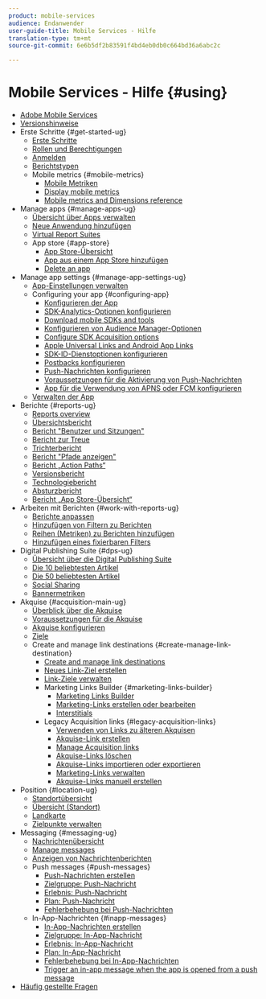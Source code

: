 ```yaml
---
product: mobile-services
audience: Endanwender
user-guide-title: Mobile Services - Hilfe
translation-type: tm+mt
source-git-commit: 6e6b5df2b83591f4bd4eb0db0c664bd36a6abc2c

---
```



# Mobile Services - Hilfe {#using}

+ [Adobe Mobile Services](home.md)
+ [Versionshinweise](whatsnew.md)
+ Erste Schritte {#get-started-ug}
   + [Erste Schritte](gs/gs.md)
   + [Rollen und Berechtigungen](gs/c-mob-roles-and-permissions.md)
   + [Anmelden](gs/gs-signin.md)
   + [Berichtstypen](gs/reports-types.md)
   + Mobile metrics {#mobile-metrics}
      + [Mobile Metriken](gs/metrics/metrics.md)
      + [Display mobile metrics](gs/metrics/overview.md)
      + [Mobile metrics and Dimensions reference](gs/metrics/metrics-reference.md)
+ Manage apps {#manage-apps-ug}
   + [Übersicht über Apps verwalten](manage-apps/manage-apps.md)
   + [Neue Anwendung hinzufügen](manage-apps/t-new-app.md)
   + [Virtual Report Suites](manage-apps/c-mob-vrs.md)
   + App store {#app-store}
      + [App Store-Übersicht](manage-apps/c-app-store/c-app-store.md)
      + [App aus einem App Store hinzufügen](manage-apps/c-app-store/t-app-store-app.md)
      + [Delete an app](manage-apps/t-delete-apps.md)
+ Manage app settings {#manage-app-settings-ug}
   + [App-Einstellungen verwalten](c-manage-app-settings/c-manage-app-settings.md)
   + Configuring your app {#configuring-app}
      + [Konfigurieren der App](c-manage-app-settings/c-mob-confg-app/c-mob-confg-app.md)
      + [SDK-Analytics-Optionen konfigurieren](c-manage-app-settings/c-mob-confg-app/t-config-analytics/t-config-analytics.md)
      + [Download mobile SDKs and tools](c-manage-app-settings/c-mob-confg-app/t-config-analytics/download-sdk.md)
      + [Konfigurieren von Audience Manager-Optionen](c-manage-app-settings/c-mob-confg-app/t-config-aam.md)
      + [Configure SDK Acquisition options](c-manage-app-settings/c-mob-confg-app/t-config-acquisition.md)
      + [Apple Universal Links and Android App Links](c-manage-app-settings/c-mob-confg-app/c-universal-app-links.md)
      + [SDK-ID-Dienstoptionen konfigurieren](c-manage-app-settings/c-mob-confg-app/t-config-visitor.md)
      + [Postbacks konfigurieren](c-manage-app-settings/c-mob-confg-app/signals.md)
      + [Push-Nachrichten konfigurieren](c-manage-app-settings/c-mob-confg-app/configure-push-messaging/configure-push-messaging.md)
      + [Voraussetzungen für die Aktivierung von Push-Nachrichten](c-manage-app-settings/c-mob-confg-app/configure-push-messaging/prerequisites-push-messaging.md)
      + [App für die Verwendung von APNS oder FCM konfigurieren](c-manage-app-settings/c-mob-confg-app/configure-push-messaging/configure-app-apns-gcm.md)
   + [Verwalten der App](c-manage-app-settings/c-mob-manage-app.md)
+ Berichte {#reports-ug}
   + [Reports overview](usage/usage.md)
   + [Übersichtsbericht](usage/usage-overview.md)
   + [Bericht "Benutzer und Sitzungen"](usage/users-sessions.md)
   + [Bericht zur Treue](usage/reports-retention.md)
   + [Trichterbericht](usage/reports-funnel.md)
   + [Bericht "Pfade anzeigen"](usage/reports-view-paths.md)
   + [Bericht „Action Paths“](usage/reports-action-paths.md)
   + [Versionsbericht](usage/c-reports-versions.md)
   + [Technologiebericht](usage/reports-technology.md)
   + [Absturzbericht](usage/c-crashes.md)
   + [Bericht „App Store-Übersicht“](usage/c-app-store-store-performance.md)
+ Arbeiten mit Berichten {#work-with-reports-ug}
   + [Berichte anpassen](usage/reports-customize/reports-customize.md)
   + [Hinzufügen von Filtern zu Berichten](usage/reports-customize/t-reports-customize.md)
   + [Reihen (Metriken) zu Berichten hinzufügen](usage/reports-customize/t-reports-series.md)
   + [Hinzufügen eines fixierbaren Filters](usage/reports-customize/t-sticky-filter.md)
+ Digital Publishing Suite {#dps-ug}
   + [Übersicht über die Digital Publishing Suite](dps/dps.md)
   + [Die 10 beliebtesten Artikel](dps/dps-top-ten-articles.md)
   + [Die 50 beliebtesten Artikel](dps/dps-top-50-articles.md)
   + [Social Sharing](dps/dps-social-sharing.md)
   + [Bannermetriken](dps/dps-banner-metrics.md)
+ Akquise {#acquisition-main-ug}
   + [Überblick über die Akquise](acquisition-main/acquisition-main.md)
   + [Voraussetzungen für die Akquise](acquisition-main/c-acquisition-prerequisites.md)
   + [Akquise konfigurieren](acquisition-main/t-enable-acquisition.md)
   + [Ziele](acquisition-main/c-create-destinations.md)
   + Create and manage link destinations {#create-manage-link-destination}
      + [Create and manage link destinations](acquisition-main/c-manage-link-destinations/c-manage-link-destinations.md)
      + [Neues Link-Ziel erstellen](acquisition-main/c-manage-link-destinations/t-create-new-app-deep-link-destination.md)
      + [Link-Ziele verwalten](acquisition-main/c-manage-link-destinations/t-archive-unarchive-link-destinations.md)
      + Marketing Links Builder {#marketing-links-builder}
         + [Marketing Links Builder](acquisition-main/c-marketing-links-builder/c-marketing-links-builder.md)
         + [Marketing-Links erstellen oder bearbeiten](acquisition-main/c-marketing-links-builder/t-create-edit-adobe-links/t-create-edit-adobe-links.md)
         + [Interstitials](acquisition-main/c-marketing-links-builder/t-create-edit-adobe-links/t-interstitials.md)
      + Legacy Acquisition links {#legacy-acquisition-links}
         + [Verwenden von Links zu älteren Akquisen](acquisition-main/c-marketing-links-builder/t-create-edit-adobe-links/c-use-legacy-acquisition-links/c-use-legacy-acquisition-links.md)
         + [Akquise-Link erstellen](acquisition-main/c-marketing-links-builder/t-create-edit-adobe-links/c-use-legacy-acquisition-links/t-acquisition-link.md)
         + [Manage Acquisition links](acquisition-main/c-marketing-links-builder/t-create-edit-adobe-links/c-use-legacy-acquisition-links/c-manage-acquisition-links/c-manage-acquisition-links.md)
         + [Akquise-Links löschen](acquisition-main/c-marketing-links-builder/t-create-edit-adobe-links/c-use-legacy-acquisition-links/c-manage-acquisition-links/t-acquisition-del.md)
         + [Akquise-Links importieren oder exportieren](acquisition-main/c-marketing-links-builder/t-create-edit-adobe-links/c-use-legacy-acquisition-links/c-manage-acquisition-links/t-acquisition-import.md)
         + [Marketing-Links verwalten](acquisition-main/c-marketing-links-builder/c-manage-adobe-links.md)
         + [Akquise-Links manuell erstellen](acquisition-main/c-marketing-links-builder/acquisition-link-manual.md)
+ Position {#location-ug}
   + [Standortübersicht](location/location-overview.md)
   + [Übersicht (Standort)](location/c-location-overview.md)
   + [Landkarte](location/c-map-points.md)
   + [Zielpunkte verwalten](location/t-manage-points.md)
+ Messaging {#messaging-ug}
   + [Nachrichtenübersicht](in-app-messaging/in-app-messaging.md)
   + [Manage messages](in-app-messaging/messages-manage/messages-manage.md)
   + [Anzeigen von Nachrichtenberichten](in-app-messaging/messages-manage/view-message-reports.md)
   + Push messages {#push-messages}
      + [Push-Nachrichten erstellen](in-app-messaging/t-create-push-message/t-create-push-message.md)
      + [Zielgruppe: Push-Nachricht](in-app-messaging/t-create-push-message/c-audience-push-message.md)
      + [Erlebnis: Push-Nachricht](in-app-messaging/t-create-push-message/c-experience-push-message.md)
      + [Plan: Push-Nachricht](in-app-messaging/t-create-push-message/c-schedule-push-message.md)
      + [Fehlerbehebung bei Push-Nachrichten](in-app-messaging/t-create-push-message/c-troubleshooting-push-messaging.md)
   + In-App-Nachrichten {#inapp-messages}
      + [In-App-Nachrichten erstellen](in-app-messaging/t-in-app-message/t-in-app-message.md)
      + [Zielgruppe: In-App-Nachricht](in-app-messaging/t-in-app-message/c-audience-in-app-message.md)
      + [Erlebnis: In-App-Nachricht](in-app-messaging/t-in-app-message/c-experience-in-app-message.md)
      + [Plan: In-App-Nachricht](in-app-messaging/t-in-app-message/c-schedule-in-app-message.md)
      + [Fehlerbehebung bei In-App-Nachrichten](in-app-messaging/t-in-app-message/in-apps-ts.md)
      + [Trigger an in-app message when the app is opened from a push message](in-app-messaging/t-mob-trig-in-app-open-app-from-push.md)
+ [Häufig gestellte Fragen](faq-mobile.md)